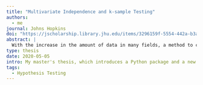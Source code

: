 ```yaml
---
title: "Multivariate Independence and k-sample Testing"
authors:
  - me
journal: Johns Hopkins
doi: "https://jscholarship.library.jhu.edu/items/3296159f-5554-442a-b3a5-f3554317b6ee"
abstract: |
  With the increase in the amount of data in many fields, a method to consistently and efficiently decipher relationships within high dimensional data sets is important. Because many modern datasets are multivariate, univariate tests are not applicable. While many multivariate independence tests have R packages available, the interfaces are inconsistent and most are not available in Python. We introduce hyppo, which includes many state of the art multivariate testing procedures. This thesis provides details for the implementations of each of the tests within a test hyppo as well as extensive power and run-time benchmarks on a suite of high-dimensional simulations previously used in different publications. The documentation and all releases for hyppo are available at [https://hyppo.neurodata.io/](https://hyppo.neurodata.io/).
type: thesis
date: 2020-05-05
intro: My master's thesis, which introduces a Python package and a new framework for k-sample testing.
tags:
  - Hypothesis Testing
---
```

